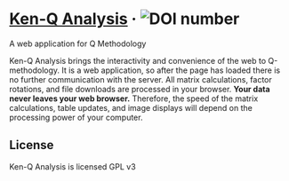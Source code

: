 # [Ken-Q Analysis](https://shawnbanasick.github.io/ken-q-analysis/index.html) &middot; ![DOI number](https://zenodo.org/badge/54827906.svg)
A web application for Q Methodology

Ken-Q Analysis brings the interactivity and convenience of the web to Q-methodology. It is a web application, so after the page has loaded there is no further communication with the server. All matrix calculations, factor rotations, and file downloads are processed in your browser. __Your data never leaves your web browser.__ Therefore, the speed of the matrix calculations, table updates, and image displays will depend on the processing power of your computer. 

## License
Ken-Q Analysis is licensed GPL v3
